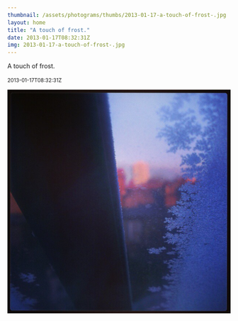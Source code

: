 ```yaml
---
thumbnail: /assets/photograms/thumbs/2013-01-17-a-touch-of-frost-.jpg
layout: home
title: "A touch of frost."
date: 2013-01-17T08:32:31Z
img: 2013-01-17-a-touch-of-frost-.jpg
---
```


A touch of frost.

<small>2013-01-17T08:32:31Z</small>

![A touch of frost.](/assets/photograms/original/2013-01-17-a-touch-of-frost-.jpg)
